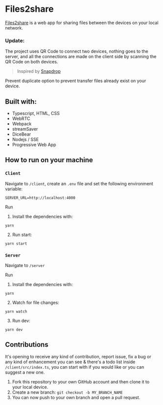 # Files2share

<a href="https://files2share.netlify.app/" target="_blank">Files2share</a> is a
web app for sharing files between the devices on your local network.

### Update:

The project uses QR Code to connect two devices, nothing goes to the server, and
all the connections are made on the client side by scanning the QR Code on both
devices.

> Inspired by
> <a href="https://github.com/RobinLinus/snapdrop" target="_blank">Snapdrop</a>

Prevent duplicate option to prevent transfer files already exist on your device.

## Built with:

- Typescript, HTML, CSS
- WebRTC
- Webpack
- streamSaver
- DiceBear
- Nodejs / SSE
- Progressive Web App

## How to run on your machine

### `Client`

Navigate to `/client`, create an `.env` file and set the following environment
variable:

```
SERVER_URL=http://localhost:4000
```

Run

1. Install the dependencies with:

```shell
yarn
```

2. Run start:

```shell
yarn start
```

### `Server`

Navigate to `/server`

Run

1. Install the dependencies with:

```shell
yarn
```

2. Watch for file changes:

```shell
yarn watch
```

3. Run dev:

```shell
yarn dev
```

## Contributions

It's opening to receive any kind of contribution, report issue, fix a bug or any
kind of enhancement you can see & there's a todo list inside
`/client/src/index.ts`, you can start with if you would like or you can suggest
a new one.

1. Fork this repository to your own GitHub account and then clone it to your
   local device.
2. Create a new branch: `git checkout -b MY_BRANCH_NAME`
3. You can now push to your own branch and open a pull request.

